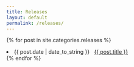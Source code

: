 ```yaml
---
title: Releases
layout: default
permalink: /releases/
---
```

{% for post in site.categories.releases %}
 <li><span>{{ post.date | date_to_string }}</span> &nbsp; <a href="{{ post.url }}">{{ post.title }}</a></li>
{% endfor %}
